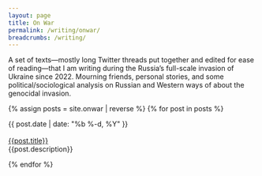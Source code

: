 ```yaml
---
layout: page
title: On War
permalink: /writing/onwar/
breadcrumbs: /writing/
---
```


<div class="callout" markdown="1">
  A set of texts—mostly long Twitter threads put together and edited for ease of reading—that I am writing during the Russia’s full-scale invasion of Ukraine since 2022. Mourning friends, personal stories, and some political/sociological analysis on Russian and Western ways of about the genocidal invasion.
</div>

{% assign posts = site.onwar | reverse %}
{% for post in posts %}
<div class="post postContent">
  <div  class="postDate"><time datetime="{{ post.date | date_to_xmlschema }}" itemprop="datePublished">{{ post.date | date: "%b %-d, %Y" }}</time>
  </div>
  <br>
  <div class="postTitle">
  <a class='postLink' href="{{site.url}}{{site.baseurl}}{{post.url}}">{{post.title}}</a>
  </div>
  <div class="postExt">
    {{post.description}}
  </div>
</div>

{% endfor %}
